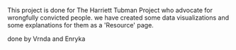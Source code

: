 This project is done for The Harriett Tubman Project who advocate for wrongfully convicted people.
we have created some data visualizations and some explanations for them as a 'Resource' page.

done by Vrnda and Enryka
